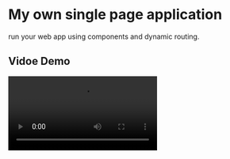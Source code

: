 # My own single page application
run your web app using components and dynamic routing.
## Vidoe Demo

<video src='demo.mp4' type="video/webm" controls autoplay/>

